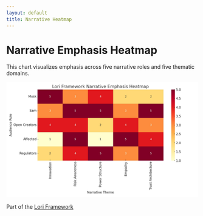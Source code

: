 ```yaml
---
layout: default
title: Narrative Heatmap
---
```


# Narrative Emphasis Heatmap

This chart visualizes emphasis across five narrative roles and five thematic domains.

![Narrative Heatmap](./unnamed.jpg)


Part of the [Lori Framework](https://frameworklori.github.io/lori-framework-site)

